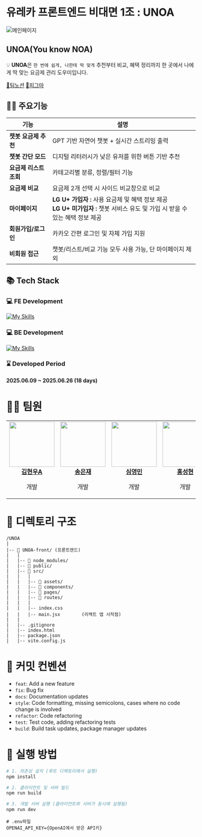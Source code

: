 # 유레카 프론트엔드 비대면 1조 : UNOA
![메인페이지](https://github.com/user-attachments/assets/10f18e9d-dfef-4602-8a3a-f6faec707e58)

## UNOA(You know NOA)
💡 **UNOA**은 `한 번에 쉽게, 나한테 딱 맞게`
추천부터 비교, 혜택 정리까지 한 곳에서 나에게 딱 맞는 요금제 관리 도우미입니다.

[🔗팀노션](https://fern-cesium-085.notion.site/01-UNOA-You-know-NOA-203303b4c814802d9b9ad1fe21f34684?pvs=74)
[🎨피그마](https://www.figma.com/design/KBt5oYt5mAsCMx3QqdSzt0/%EC%A2%85%ED%95%A9%ED%94%84%EB%A1%9C%EC%A0%9D%ED%8A%B8_1%EC%A1%B0?t=YK1wDd3ggn1E3B6M-0)
  
## 🏃‍♂️ 주요기능

| **기능** | **설명** |
| --- | --- |
| **챗봇 요금제 추천** | GPT 기반 자연어 챗봇 + 실시간 스트리밍 출력 |
| **챗봇 간단 모드** | 디지털 리터러시가 낮은 유저를 위한 버튼 기반 추천 |
| **요금제 리스트 조회** | 카테고리별 분류, 정렬/필터 기능 |
| **요금제 비교** | 요금제 2개 선택 시 사이드 비교창으로 비교 |
| **마이페이지** | **LG U+ 가입자 :** 사용 요금제 및 혜택 정보 제공 </br> **LG U+ 미가입자 :** 챗봇 서비스 유도 및 가입 시 받을 수 있는 혜택 정보 제공 |
| **회원가입/로그인** | 카카오 간편 로그인 및 자체 가입 지원 |
| **비회원 접근** | 챗봇/리스트/비교 기능 모두 사용 가능, 단 마이페이지 제외 |

## 📚 Tech Stack

### 💻 FE Development

[![My Skills](https://skillicons.dev/icons?i=js,html,css,react,tailwindcss,vite)](https://skillicons.dev)

### 💻 BE Development

[![My Skills](https://skillicons.dev/icons?i=nodejs,express,mongodb&theme=light)](https://skillicons.dev)


### ⌛ Developed Period

#### 2025.06.09 ~ 2025.06.26 (18 days)

# 👩‍💻 팀원

<table>
  <tbody>
    <tr>
      <td align="center"><a href="https://github.com/gusdn6288"><img src="https://avatars.githubusercontent.com/u/100756731?v=4" width="120px;" alt=""/><br /><b>김현우A</b></a><br /><p>개발</p></td>
      <td align="center"><a href="https://github.com/song-eun"><img src="https://avatars.githubusercontent.com/u/80393294?v=4" width="120px;" alt=""/><br /><b>송은재</b></a><br /><p>개발</p></td>
      <td align="center"><a href="https://github.com/zeromin41"><img src="https://avatars.githubusercontent.com/u/130297212?v=4" width="120px;" alt=""/><br /><b>심영민</b></a><br /><p>개발</p></td>
      <td align="center"><a href="https://github.com/Lacheln1"><img src="https://avatars.githubusercontent.com/u/59949555?v=4" width="120px;" alt=""/><br /><b>홍성현</b></a><br /><p>개발</p></td>
      <td align="center"><a href="https://github.com/H-JuKyung"><img src="https://avatars.githubusercontent.com/u/148874281?v=4" width="120px;" alt=""/><br /><b>황주경</b></a><br /><p>개발</p></td>
    </tr>
  </tbody>
</table>

# 📁 디렉토리 구조
```
/UNOA
|
|-- 📂 UNOA-front/ (프론트엔드)
|   |
|   |-- 📂 node_modules/
|   |-- 📂 public/
|   |-- 📂 src/
|   |   |
|   |   |-- 📂 assets/
|   |   |-- 📂 components/
|   |   |-- 📂 pages/
|   |   |-- 📂 routes/
|   |   |
|   |   |-- index.css
|   |   |-- main.jsx        (리액트 앱 시작점)
|   |
|   |-- .gitignore
|   |-- index.html
|   |-- package.json
|   |-- vite.config.js
```

# 🎯 커밋 컨벤션

- `feat`: Add a new feature
- `fix`: Bug fix
- `docs`: Documentation updates
- `style`: Code formatting, missing semicolons, cases where no code change is involved
- `refactor`: Code refactoring
- `test`: Test code, adding refactoring tests
- `build`: Build task updates, package manager updates


# 🔰 실행 방법
``` bash
# 1. 의존성 설치 (루트 디렉토리에서 실행)
npm install

# 2. 클라이언트 및 서버 빌드
npm run build

# 3. 개발 서버 실행 (클라이언트와 서버가 동시에 실행됨)
npm run dev
```

```env
# .env파일
OPENAI_API_KEY={OpenAI에서 받은 API키}
```
